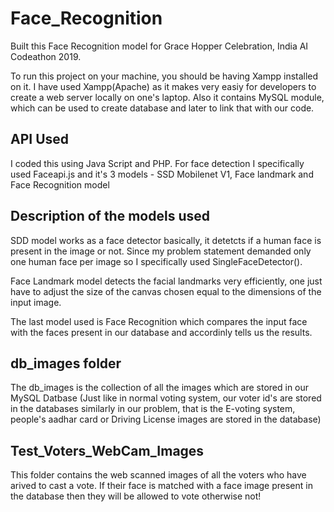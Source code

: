 # Face_Recognition
Built this Face Recognition model for Grace Hopper Celebration, India AI Codeathon 2019.

To run this project on your machine, you should be having Xampp installed on it.
I have used Xampp(Apache) as it makes very easiy for developers to create a web server locally on one's laptop. Also it contains MySQL module, which can be used to create database and later to link that with our code.

## API Used

I coded this using Java Script and PHP. 
For face detection I specifically used Faceapi.js and it's 3 models - SSD Mobilenet V1, Face landmark and Face Recognition model

## Description of the models used

SDD model works as a face detector basically, it detetcts if a human face is present in the image or not. Since my problem statement demanded only one human face per image so I specifically used SingleFaceDetector(). 

Face Landmark model detects the facial landmarks very efficiently, one just have to adjust the size of the canvas chosen equal to the dimensions of the input image.

The last model used is Face Recognition which compares the input face with the faces present in our database and accordinly tells us the results.

## db_images folder

The db_images is the collection of all the images which are stored in our MySQL Datbase (Just like in normal voting system, our voter id's are stored in the databases similarly in our problem, that is the E-voting system, people's aadhar card or Driving License images are stored in the database)

## Test_Voters_WebCam_Images

This folder contains the web scanned images of all the voters who have arived to cast a vote. If their face is matched with a face image present in the database then they will be allowed to vote otherwise not!
